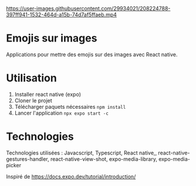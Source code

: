 https://user-images.githubusercontent.com/29934021/208224788-397ff941-1532-464d-a15b-74d7af5ffaeb.mp4


# Emojis sur images

Applications pour mettre des emojis sur des images avec React native.

# Utilisation

1. Installer react native (expo)
2. Cloner le projet
3. Télécharger paquets nécessaires `npm install`
4. Lancer l'application `npx expo start -c`

# Technologies

Technologies utilisées : Javacscript, Typescript, React native,, react-native-gestures-handler, react-native-view-shot, expo-media-library, expo-media-picker

Inspiré de https://docs.expo.dev/tutorial/introduction/
